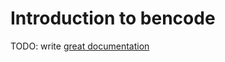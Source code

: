 # Introduction to bencode

TODO: write [great documentation](http://jacobian.org/writing/great-documentation/what-to-write/)
